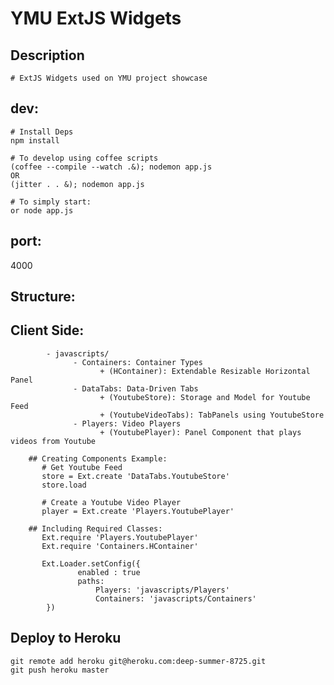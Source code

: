 # YMU ExtJS Widgets

## Description
    # ExtJS Widgets used on YMU project showcase

## dev:
    # Install Deps
    npm install

    # To develop using coffee scripts
    (coffee --compile --watch .&); nodemon app.js
    OR
    (jitter . . &); nodemon app.js

    # To simply start:
    or node app.js

## port: 
4000

## Structure:
##      Client Side:
            - javascripts/
                  - Containers: Container Types 
                        + (HContainer): Extendable Resizable Horizontal Panel
                  - DataTabs: Data-Driven Tabs 
                        + (YoutubeStore): Storage and Model for Youtube Feed
                        + (YoutubeVideoTabs): TabPanels using YoutubeStore
                  - Players: Video Players
                        + (YoutubePlayer): Panel Component that plays videos from Youtube

        ## Creating Components Example:
           # Get Youtube Feed
           store = Ext.create 'DataTabs.YoutubeStore' 
           store.load

           # Create a Youtube Video Player
           player = Ext.create 'Players.YoutubePlayer'
        
        ## Including Required Classes:
           Ext.require 'Players.YoutubePlayer'
           Ext.require 'Containers.HContainer'

           Ext.Loader.setConfig({
                   enabled : true
                   paths: 
                       Players: 'javascripts/Players'
                       Containers: 'javascripts/Containers'
            })

## Deploy to Heroku
    git remote add heroku git@heroku.com:deep-summer-8725.git
    git push heroku master
